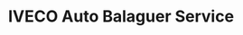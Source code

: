 ---
title: "IVECO Auto Balaguer Service"
url: /vallfogona-de-balaguer/iveco-auto-balaguer-service/
shop: Autowerkstatt
---